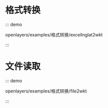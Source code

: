 # 格式转换

::: demo

openlayers/examples/格式转换/excellnglat2wkt

:::


# 文件读取

::: demo

openlayers/examples/格式转换/file2wkt

:::